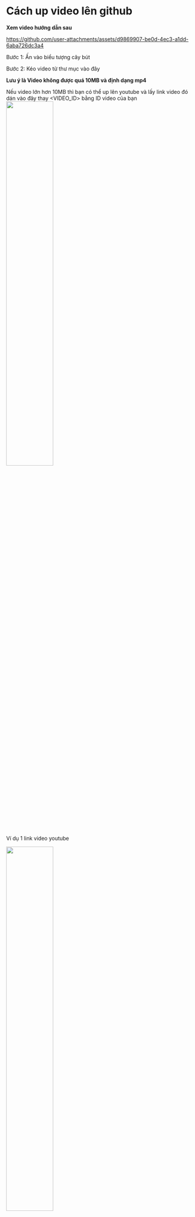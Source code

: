 # Cách up video lên github

**Xem video hướng dẫn sau**

https://github.com/user-attachments/assets/d9869907-be0d-4ec3-a1dd-6aba726dc3a4


Bước 1: Ấn vào biểu tượng cây bút

Bước 2: Kéo video từ thư mục vào đây

**Lưu ý là Video không được quá 10MB và định dạng mp4**

Nếu video lớn hơn 10MB thì bạn có thể up lên youtube và lấy link video đó dán vào đây thay <VIDEO_ID> bằng ID video của bạn
[<img src="https://img.youtube.com/vi/<VIDEO_ID></VIDEO_ID>/0.jpg" width="50%">](https://www.youtube.com/watch?v=<VIDEO_ID>)

Ví dụ 1 link video youtube

[<img src="https://img.youtube.com/vi/dQw4w9WgXcQ/0.jpg" width="50%">](https://www.youtube.com/watch?v=dQw4w9WgXcQ)


https://github.com/user-attachments/assets/2d3fd47a-f279-437c-86f3-6ace9a4bf750

